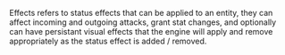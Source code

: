 Effects refers to status effects that can be applied to an entity, they can affect incoming and outgoing attacks, grant stat changes, 
and optionally can have persistant visual effects that the engine will apply and remove appropriately as the status effect is 
added / removed.